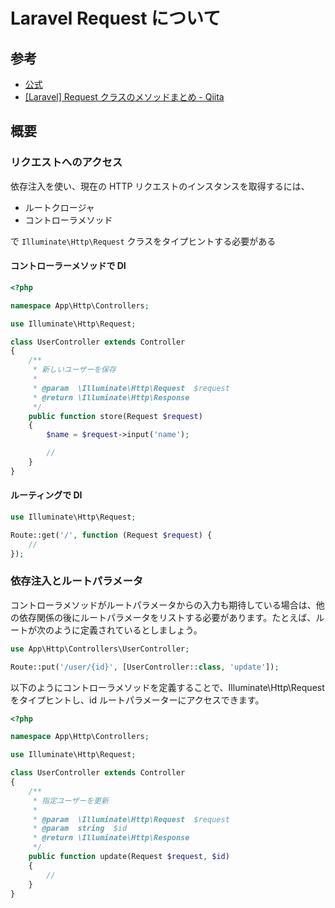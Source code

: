 # Laravel Request について

## 参考

- [公式](https://readouble.com/laravel/9.x/ja/requests.html)
- [[Laravel] Request クラスのメソッドまとめ - Qiita](https://qiita.com/gentuki/items/54d9bfd88f66208c1709)

## 概要

### リクエストへのアクセス

依存注入を使い、現在の HTTP リクエストのインスタンスを取得するには、

- ルートクロージャ
- コントローラメソッド

で `Illuminate\Http\Request` クラスをタイプヒントする必要がある

#### コントローラーメソッドで DI

```php
<?php

namespace App\Http\Controllers;

use Illuminate\Http\Request;

class UserController extends Controller
{
    /**
     * 新しいユーザーを保存
     *
     * @param  \Illuminate\Http\Request  $request
     * @return \Illuminate\Http\Response
     */
    public function store(Request $request)
    {
        $name = $request->input('name');

        //
    }
}
```

#### ルーティングで DI

```php
use Illuminate\Http\Request;

Route::get('/', function (Request $request) {
    //
});
```

### 依存注入とルートパラメータ

コントローラメソッドがルートパラメータからの入力も期待している場合は、他の依存関係の後にルートパラメータをリストする必要があります。たとえば、ルートが次のように定義されているとしましょう。

```php
use App\Http\Controllers\UserController;

Route::put('/user/{id}', [UserController::class, 'update']);
```

以下のようにコントローラメソッドを定義することで、Illuminate\Http\Request をタイプヒントし、id ルートパラメーターにアクセスできます。

```php
<?php

namespace App\Http\Controllers;

use Illuminate\Http\Request;

class UserController extends Controller
{
    /**
     * 指定ユーザーを更新
     *
     * @param  \Illuminate\Http\Request  $request
     * @param  string  $id
     * @return \Illuminate\Http\Response
     */
    public function update(Request $request, $id)
    {
        //
    }
}
```
